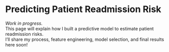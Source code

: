 # Predicting Patient Readmission Risk

_Work in progress._  
This page will explain how I built a predictive model to estimate patient readmission risks.  
I’ll share my process, feature engineering, model selection, and final results here soon!
